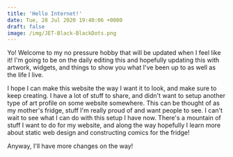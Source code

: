 ```yaml
---
title: 'Hello Internet!'
date: Tue, 28 Jul 2020 19:40:06 +0000
draft: false
image: /img/JET-Black-BlackDots.png
---
```


Yo! Welcome to my no pressure hobby that will be updated when I feel like it!  I'm going to be on the daily editing this and hopefully updating this with artwork, widgets, and things to show you what I've been up to as well as the life I live.

I hope I can make this website the way I want it to look, and make sure to keep creating.  I have a lot of stuff to share, and didn't want to setup another type of art profile on some website somewhere.  This can be thought of as my mother's fridge, stuff I'm really proud of and want people to see.  I can't wait to see what I can do with this setup I have now.  There's a mountain of stuff I want to do for my website, and along the way hopefully I learn more about static web design and constructing comics for the fridge!

Anyway, I'll have more changes on the way!